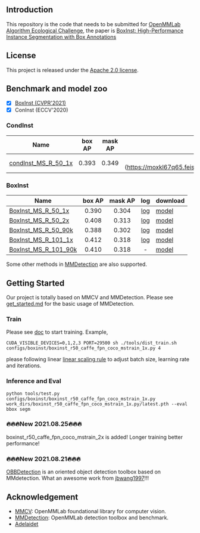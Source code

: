 


## Introduction
This repository is the code that needs to be submitted for [OpenMMLab Algorithm Ecological Challenge](https://openmmlab.com/competitions/algorithm-2021), the paper is [BoxInst: High-Performance Instance Segmentation with Box Annotations](https://openaccess.thecvf.com/content/CVPR2021/html/Tian_BoxInst_High-Performance_Instance_Segmentation_With_Box_Annotations_CVPR_2021_paper.html)




## License

This project is released under the [Apache 2.0 license](LICENSE).



## Benchmark and model zoo

- [x] [BoxInst (CVPR'2021)](configs/boxinst)
- [x] ConInst (ECCV'2020)

### CondInst

| Name                                                                             | box AP | mask AP |                                  log                                 | download                                                               |
|----------------------------------------------------------------------------------|:------:|:-------:|:--------------------------------------------------------------------:|------------------------------------------------------------------------|
| [condInst_MS_R_50_1x]()   |  0.393 |  0.349 | [log](https://moxkl67q65.feishu.cn/file/boxcnKFQKRMTQ2Ms0Ah50yONd3b） | [model](https://moxkl67q65.feishu.cn/file/boxcnMkbcVsXTIHTd9SQgHhA7Xb) |


### BoxInst


| Name                                                                             | box AP | mask AP |                                  log                                 | download                                                               |
|----------------------------------------------------------------------------------|:------:|:-------:|:--------------------------------------------------------------------:|------------------------------------------------------------------------|
| [BoxInst_MS_R_50_1x](configs/boxinst/boxinst_r50_caffe_fpn_coco_mstrain_1x.py)   |  0.390 |  0.304  | [log](https://moxkl67q65.feishu.cn/file/boxcnhbdZiFdUtUbURyCILX94xf) | [model](https://moxkl67q65.feishu.cn/file/boxcnay178uhZwiYBmzRfV20TEb) |
| [BoxInst_MS_R_50_2x](configs/boxinst/boxinst_r50_caffe_fpn_coco_mstrain_2x.py)   |  0.408 |  0.313 | [log](https://moxkl67q65.feishu.cn/file/boxcn5JQ2S9t4freU4ikEXAt8Vb) | [model](https://moxkl67q65.feishu.cn/file/boxcnEwfeKY2YV7KE5ASoG5DcZg) |
| [BoxInst_MS_R_50_90k](configs/boxinst/boxinst_r50_caffe_fpn_coco_mstrain_90k.py) |  0.388 |  0.302  | [log](https://moxkl67q65.feishu.cn/file/boxcnmyWDlC0n1HVXadUMoMOj6d) | [model](https://moxkl67q65.feishu.cn/file/boxcnvRGKQCCvjjZAH5udD0gA9b) |
| [BoxInst_MS_R_101_1x](configs/boxinst/boxinst_r101_caffe_fpn_coco_mstrain_1x.py)               |  0.412 |  0.318  |  [log](https://moxkl67q65.feishu.cn/file/boxcnNgezrzERqqqOqyx5knhG0g)                                        | [model](https://moxkl67q65.feishu.cn/file/boxcnYIcQr0quTKmTiMjOOVswVe) |
| [BoxInst_MS_R_101_90k](configs/boxinst/boxinst_r101_caffe_fpn_coco_mstrain_90k.py)               |  0.410 |  0.318  |                                   -                                  | [model](https://moxkl67q65.feishu.cn/file/boxcnNoGdGIQnwuQFzoWWXppcuh) |

Some other methods in [MMDetection](https://github.com/open-mmlab/mmdetection) are also supported.

## Getting Started

Our project is totally based on MMCV and MMDetection. Please see [get_started.md](docs/get_started.md) for the basic usage of MMDetection.


### Train
Please see [doc](https://mmdetection.readthedocs.io/en/latest/1_exist_data_model.html#train-predefined-models-on-standard-datasets) to start training. Example,
```sheel
CUDA_VISIBLE_DEVICES=0,1,2,3 PORT=29500 sh ./tools/dist_train.sh configs/boxinst/boxinst_r50_caffe_fpn_coco_mstrain_1x.py 4
```
please following  linear [linear scaling rule](https://arxiv.org/abs/1706.02677) to adjust batch size, learning rate and iterations.
### Inference and Eval
```sheel
python tools/test.py configs/boxinst/boxinst_r50_caffe_fpn_coco_mstrain_1x.py work_dirs/boxinst_r50_caffe_fpn_coco_mstrain_1x.py/latest.pth --eval bbox segm
```

### 🔥🔥🔥New 2021.08.25🔥🔥🔥 
boxinst_r50_caffe_fpn_coco_mstrain_2x is added! Longer training better performance!

### 🔥🔥🔥New 2021.08.21🔥🔥🔥 
[OBBDetection](https://github.com/jbwang1997/OBBDetection) is an oriented object detection toolbox based on MMdetection. What an awesome work from [jbwang1997](https://github.com/jbwang1997)!!!

## Acknowledgement

- [MMCV](https://github.com/open-mmlab/mmcv): OpenMMLab foundational library for computer vision.
- [MMDetection](https://github.com/open-mmlab/mmdetection): OpenMMLab detection toolbox and benchmark.
- [Adelaidet](https://github.com/aim-uofa/AdelaiDet)
